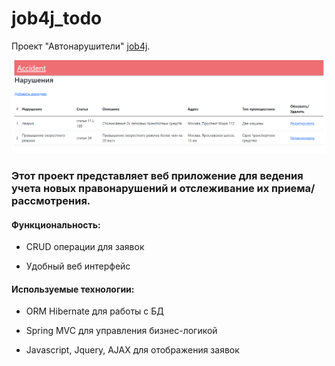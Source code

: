 # job4j_todo
Проект "Автонарушители" [job4j](https://job4j.ru/).

![accident_1](image/accident_1.png)


### Этот проект представляет веб приложение для ведения учета новых правонарушений и отслеживание их приема/рассмотрения.

#### Функциональность:

- CRUD операции для заявок

- Удобный веб интерфейс

#### Используемые технологии:

- ORM Hibernate для работы с БД

- Spring MVC для управления бизнес-логикой

- Javascript, Jquery, AJAX для отображения заявок